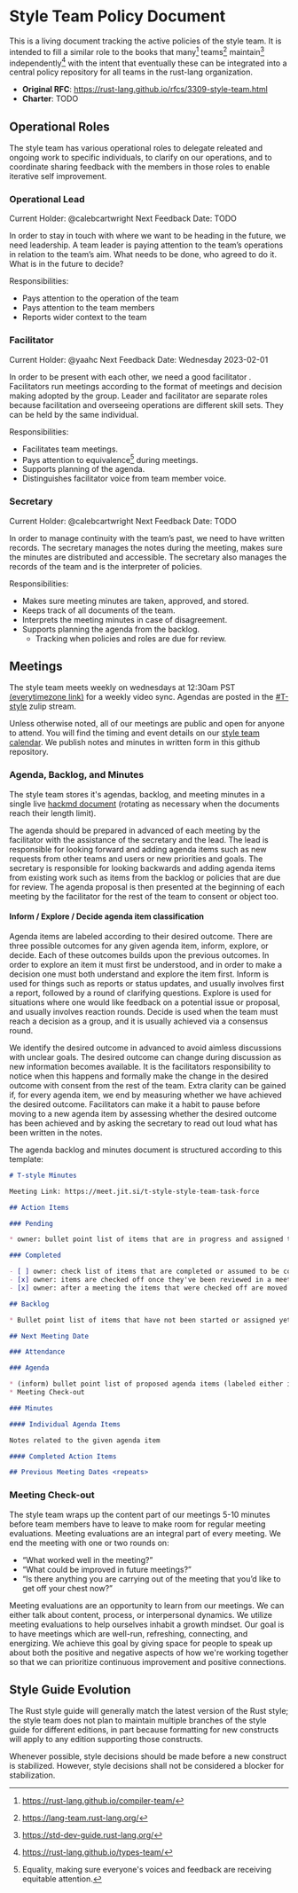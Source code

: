 # Style Team Policy Document

This is a living document tracking the active policies of the style team. It is intended to fill a similar role to the books that many[^1] teams[^2] maintain[^3] independently[^4] with the intent that eventually these can be integrated into a central policy repository for all teams in the rust-lang organization.

* **Original RFC**: https://rust-lang.github.io/rfcs/3309-style-team.html
* **Charter**: TODO

## Operational Roles

The style team has various operational roles to delegate releated and ongoing work to specific individuals, to clarify on our operations, and to coordinate sharing feedback with the members in those roles to enable iterative self improvement.

### Operational Lead

Current Holder: @calebcartwright
Next Feedback Date: TODO

In order to stay in touch with where we want to be heading in the future, we need leadership. A team leader is paying attention to the team’s operations in relation to the team’s aim. What needs to be done, who agreed to do it. What is in the future to decide?

Responsibilities:

* Pays attention to the operation of the team
* Pays attention to the team members
* Reports wider context to the team

### Facilitator

Current Holder: @yaahc
Next Feedback Date: Wednesday 2023-02-01

In order to be present with each other, we need a good facilitator .  Facilitators run meetings according to the format of meetings and decision making adopted by the group. Leader and facilitator are separate roles because facilitation and overseeing operations are different skill sets. They can be held by the same individual.

Responsibilities:

* Facilitates team meetings.
* Pays attention to equivalence[^5] during meetings.
* Supports planning of the agenda.
* Distinguishes facilitator voice from team member voice.

### Secretary

Current Holder: @calebcartwright
Next Feedback Date: TODO

In order to manage continuity with the team’s past, we need to have written records. The secretary manages the notes during the meeting, makes sure the minutes are distributed and accessible. The secretary also manages the records of the team and is the interpreter of policies.

Responsibilities:

* Makes sure meeting minutes are taken, approved, and stored.
* Keeps track of all documents of the team.
* Interprets the meeting minutes in case of disagreement.
* Supports planning the agenda from the backlog.
    * Tracking when policies and roles are due for review.

## Meetings

The style team meets weekly on wednesdays at 12:30am PST [(everytimezone link)](https://everytimezone.com/s/3f88a253) for a weekly video sync. Agendas are posted in the [#T-style] zulip stream. 

Unless otherwise noted, all of our meetings are public and open for anyone to attend. You will find the timing and event details on our [style team calendar](https://calendar.google.com/calendar/embed?src=d0564ed914a41cf4915bd5ebe6e2e4ec0ee1293fdc1d09d6f5bdb27d4f91c083%40group.calendar.google.com&ctz=America%2FLos_Angeles). We publish notes and minutes in written form in this github repository.

### Agenda, Backlog, and Minutes

The style team stores it's agendas, backlog, and meeting minutes in a single live [hackmd document](https://hackmd.io/@yaah/B1GZrzv4j) (rotating as necessary when the documents reach their length limit).

The agenda should be prepared in advanced of each meeting by the facilitator with the assistance of the secretary and the lead. The lead is responsible for looking forward and adding agenda items such as new requests from other teams and users or new priorities and goals. The secretary is responsible for looking backwards and adding agenda items from existing work such as items from the backlog or policies that are due for review. The agenda proposal is then presented at the beginning of each meeting by the facilitator for the rest of the team to consent or object too.

#### Inform / Explore / Decide agenda item classification

Agenda items are labeled according to their desired outcome. There are three possible outcomes for any given agenda item, inform, explore, or decide. Each of these outcomes builds upon the previous outcomes. In order to explore an item it must first be understood, and in order to make a decision one must both understand and explore the item first. Inform is used for things such as reports or status updates, and usually involves first a report, followed by a round of clarifying questions. Explore is used for situations where one would like feedback on a potential issue or proposal, and usually involves reaction rounds. Decide is used when the team must reach a decision as a group, and it is usually achieved via a consensus round.

We identify the desired outcome in advanced to avoid aimless discussions with unclear goals. The desired outcome can change during discussion as new information becomes available. It is the facilitators responsibility to notice when this happens and formally make the change in the desired outcome with consent from the rest of the team. Extra clarity can be gained if, for every agenda item, we end by measuring whether we have achieved the desired outcome. Facilitators can make it a habit to pause before moving to a new agenda item by assessing whether the desired outcome has been achieved and by asking the secretary to read out loud what has been written in the notes.

The agenda backlog and minutes document is structured according to this template:

```md
# T-style Minutes

Meeting Link: https://meet.jit.si/t-style-style-team-task-force

## Action Items

### Pending

* owner: bullet point list of items that are in progress and assigned to a specific person

### Completed

- [ ] owner: check list of items that are completed or assumed to be complete
- [x] owner: items are checked off once they've been reviewed in a meeting, confirmed complete, and given any relevant final status updates.
- [x] owner: after a meeting the items that were checked off are moved into the `#### Completed Action Items` section of the meeting they were reviewed in by the secretary

## Backlog

* Bullet point list of items that have not been started or assigned yet

## Next Meeting Date

### Attendance

### Agenda

* (inform) bullet point list of proposed agenda items (labeled either inform, explore, or decide)
* Meeting Check-out

### Minutes

#### Individual Agenda Items

Notes related to the given agenda item

#### Completed Action Items

## Previous Meeting Dates <repeats>

```
### Meeting Check-out

The style team wraps up the content part of our meetings 5-10 minutes before team members have to leave to make room for regular meeting evaluations. Meeting evaluations are an integral part of every meeting. We end the meeting with one or two rounds on:

* “What worked well in the meeting?”
* “What could be improved in future meetings?”
* “Is there anything you are carrying out of the meeting that you’d like to get off your chest now?”

Meeting evaluations are an opportunity to learn from our meetings. We can either talk about content, process, or interpersonal dynamics. We utilize meeting evaluations to help ourselves inhabit a growth mindset. Our goal is to have meetings which are well-run, refreshing, connecting, and energizing. We achieve this goal by giving space for people to speak up about both the positive and negative aspects of how we're working together so that we can prioritize continuous improvement and positive connections.

## Style Guide Evolution

The Rust style guide will generally match the latest version of the Rust style; the style team does not plan to maintain multiple branches of the style guide for different editions, in part because formatting for new constructs will apply to any edition supporting those constructs.

Whenever possible, style decisions should be made before a new construct is stabilized. However, style decisions shall not be considered a blocker for stabilization.

[Style Guide]: https://github.com/rust-lang/fmt-rfcs/blob/master/guide/guide.md
[#T-style]: https://rust-lang.zulipchat.com/#narrow/stream/346005-t-style

[^1]: https://rust-lang.github.io/compiler-team/
[^2]: https://lang-team.rust-lang.org/
[^3]: https://std-dev-guide.rust-lang.org/
[^4]: https://rust-lang.github.io/types-team/
[^5]: Equality, making sure everyone's voices and feedback are receiving equitable attention.